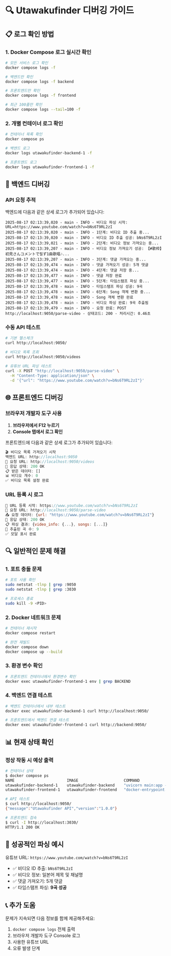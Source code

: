 # 🔍 Utawakufinder 디버깅 가이드

## 📋 로그 확인 방법

### 1. Docker Compose 로그 실시간 확인
```bash
# 모든 서비스 로그 확인
docker compose logs -f

# 백엔드만 확인
docker compose logs -f backend

# 프론트엔드만 확인
docker compose logs -f frontend

# 최근 100줄만 확인
docker compose logs --tail=100 -f
```

### 2. 개별 컨테이너 로그 확인
```bash
# 컨테이너 목록 확인
docker compose ps

# 백엔드 로그
docker logs utawakufinder-backend-1 -f

# 프론트엔드 로그
docker logs utawakufinder-frontend-1 -f
```

## 🔧 백엔드 디버깅

### API 요청 추적
백엔드에 다음과 같은 상세 로그가 추가되어 있습니다:

```
2025-08-17 02:13:39,020 - main - INFO - 비디오 파싱 시작: URL=https://www.youtube.com/watch?v=bNs6T9RL2zI
2025-08-17 02:13:39,020 - main - INFO - 1단계: 비디오 ID 추출 중...
2025-08-17 02:13:39,020 - main - INFO - 비디오 ID 추출 성공: bNs6T9RL2zI
2025-08-17 02:13:39,021 - main - INFO - 2단계: 비디오 정보 가져오는 중...
2025-08-17 02:13:39,207 - main - INFO - 비디오 정보 가져오기 성공: 【#歌枠】初見さんコメントで필ず1曲歌唱🎶...
2025-08-17 02:13:39,207 - main - INFO - 3단계: 댓글 가져오는 중...
2025-08-17 02:13:39,474 - main - INFO - 댓글 가져오기 성공: 5개 댓글
2025-08-17 02:13:39,474 - main - INFO - 4단계: 댓글 저장 중...
2025-08-17 02:13:39,477 - main - INFO - 댓글 저장 완료
2025-08-17 02:13:39,477 - main - INFO - 5단계: 타임스탬프 파싱 중...
2025-08-17 02:13:39,478 - main - INFO - 타임스탬프 파싱 성공: 9곡
2025-08-17 02:13:39,478 - main - INFO - 6단계: Song 객체 변환 중...
2025-08-17 02:13:39,478 - main - INFO - Song 객체 변환 완료
2025-08-17 02:13:39,478 - main - INFO - 비디오 파싱 완료: 9곡 추출됨
2025-08-17 02:13:39,479 - main - INFO - 요청 완료: POST http://localhost:9050/parse-video - 상태코드: 200 - 처리시간: 0.46초
```

### 수동 API 테스트
```bash
# 기본 헬스체크
curl http://localhost:9050/

# 비디오 목록 조회
curl http://localhost:9050/videos

# 유튜브 URL 파싱 테스트
curl -X POST "http://localhost:9050/parse-video" \
  -H "Content-Type: application/json" \
  -d '{"url": "https://www.youtube.com/watch?v=bNs6T9RL2zI"}'
```

## 🌐 프론트엔드 디버깅

### 브라우저 개발자 도구 사용
1. **브라우저에서 F12 누르기**
2. **Console 탭에서 로그 확인**

프론트엔드에 다음과 같은 상세 로그가 추가되어 있습니다:

```javascript
🎬 비디오 목록 가져오기 시작
백엔드 URL: http://localhost:9050
📡 요청 URL: http://localhost:9050/videos
📨 응답 상태: 200 OK
📋 받은 데이터: []
📊 비디오 개수: 0
✅ 비디오 목록 설정 완료
```

### URL 등록 시 로그
```javascript
🚀 URL 등록 시작: https://www.youtube.com/watch?v=bNs6T9RL2zI
📡 요청 URL: http://localhost:9050/parse-video
📤 요청 데이터: {url: "https://www.youtube.com/watch?v=bNs6T9RL2zI"}
📨 응답 상태: 200 OK
📋 파싱 결과: {video_info: {...}, songs: [...]}
🎵 추출된 곡 수: 9
✅ 모달 표시 완료
```

## 🔍 일반적인 문제 해결

### 1. 포트 충돌 문제
```bash
# 포트 사용 확인
sudo netstat -tlnp | grep :9050
sudo netstat -tlnp | grep :3030

# 프로세스 종료
sudo kill -9 <PID>
```

### 2. Docker 네트워크 문제
```bash
# 컨테이너 재시작
docker compose restart

# 완전 재빌드
docker compose down
docker compose up --build
```

### 3. 환경 변수 확인
```bash
# 프론트엔드 컨테이너에서 환경변수 확인
docker exec utawakufinder-frontend-1 env | grep BACKEND
```

### 4. 백엔드 연결 테스트
```bash
# 백엔드 컨테이너에서 내부 테스트
docker exec utawakufinder-backend-1 curl http://localhost:9050/

# 프론트엔드에서 백엔드 연결 테스트
docker exec utawakufinder-frontend-1 curl http://backend:9050/
```

## 📊 현재 상태 확인

### 정상 작동 시 예상 출력
```bash
# 컨테이너 상태
$ docker compose ps
NAME                       IMAGE                    COMMAND                  SERVICE    CREATED         STATUS         PORTS
utawakufinder-backend-1    utawakufinder-backend    "uvicorn main:app --…"   backend    5 seconds ago   Up 5 seconds   0.0.0.0:9050->9050/tcp
utawakufinder-frontend-1   utawakufinder-frontend   "docker-entrypoint.s…"   frontend   5 seconds ago   Up 5 seconds   0.0.0.0:3030->3030/tcp

# API 테스트
$ curl http://localhost:9050/
{"message":"Utawakufinder API","version":"1.0.0"}

# 프론트엔드 접속
$ curl -I http://localhost:3030/
HTTP/1.1 200 OK
```

## 🎯 성공적인 파싱 예시
유튜브 URL: `https://www.youtube.com/watch?v=bNs6T9RL2zI`
- ✅ 비디오 ID 추출: `bNs6T9RL2zI`
- ✅ 비디오 정보: 일본어 제목 및 채널명
- ✅ 댓글 가져오기: 5개 댓글
- ✅ 타임스탬프 파싱: **9곡 성공**

## 📞 추가 도움
문제가 지속되면 다음 정보를 함께 제공해주세요:
1. `docker compose logs` 전체 출력
2. 브라우저 개발자 도구 Console 로그
3. 사용한 유튜브 URL
4. 오류 발생 단계